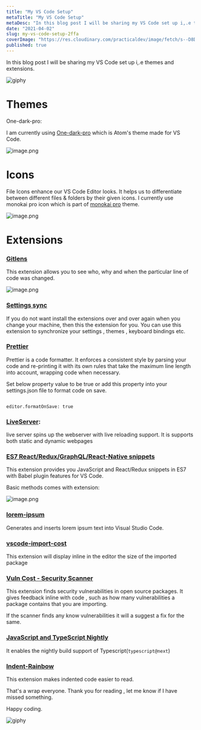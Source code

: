```yaml
---
title: "My VS Code Setup"
metaTitle: "My VS Code Setup"
metaDesc: "In this blog post I will be sharing my VS Code set up i,.e themes and extensions.              Themes..."
date: "2021-04-02"
slug: my-vs-code-setup-2ffa
coverImage: "https://res.cloudinary.com/practicaldev/image/fetch/s--D8DDC6di--/c_imagga_scale,f_auto,fl_progressive,h_420,q_auto,w_1000/https://dev-to-uploads.s3.amazonaws.com/uploads/articles/hz2dqemnwjsoo63t3p68.jpeg"
published: true
---
```



In this blog post I will be sharing my VS Code set up i,.e themes and extensions. 

![giphy](https://media.giphy.com/media/Ln2dAW9oycjgmTpjX9/giphy.gif)

# Themes

One-dark-pro:

I am currently using [One-dark-pro](https://marketplace.visualstudio.com/items?itemName=zhuangtongfa.One-dark-pro)  which is Atom's theme made for VS Code.


![image.png](https://cdn.hashnode.com/res/hashnode/image/upload/v1617380645369/mlDkdqh9W.png)


# Icons

File Icons enhance our VS Code Editor looks. It helps us to differentiate between different files & folders by their given icons. I currently use monokai pro icon which is part of   [monokai pro](https://marketplace.visualstudio.com/items?itemName=monokai.theme-monokai-pro-vscode) theme.


![image.png](https://cdn.hashnode.com/res/hashnode/image/upload/v1617382121693/c2xFlmP0-.png)

# Extensions

### [Gitlens](https://marketplace.visualstudio.com/items?itemName=eamodio.gitlens)

This extension allows you to see who, why and when the particular line of code was changed.


![image.png](https://cdn.hashnode.com/res/hashnode/image/upload/v1617382161421/uFf2wdhLo.png)



### **[Settings sync](https://marketplace.visualstudio.com/items?itemName=Shan.code-settings-sync)**


If you do not want install the extensions over and over again when you change your machine, then this the extension for you. You can use this extension to synchronize your settings , themes , keyboard bindings etc.

### [Prettier](https://marketplace.visualstudio.com/items?itemName=esbenp.prettier-vscode)

Prettier is a code formatter. It enforces a consistent style by parsing your code and re-printing it with its own rules that take the maximum line length into account, wrapping code when necessary.

Set below property value to be true or add this property into your settings.json file to format code on save.

 ```

editor.formatOnSave: true

```


### [LiveServer](https://marketplace.visualstudio.com/items?itemName=ritwickdey.LiveServer)**:**

live server spins up the webserver with live reloading support. It is supports both static and dynamic webpages 


### **[ES7 React/Redux/GraphQL/React-Native snippets](https://marketplace.visualstudio.com/items?itemName=dsznajder.es7-react-js-snippets)**

This extension provides you JavaScript and React/Redux snippets in ES7 with Babel plugin features for VS Code.


Basic methods comes with extension:


![image.png](https://cdn.hashnode.com/res/hashnode/image/upload/v1617384379513/uDT6QFPPN.png)


### **[lorem-ipsum](https://marketplace.visualstudio.com/items?itemName=Tyriar.lorem-ipsum)**

Generates and inserts lorem ipsum text into Visual Studio Code.

### **[vscode-import-cost](https://marketplace.visualstudio.com/items?itemName=wix.vscode-import-cost)**

This extension will display inline in the editor the size of the imported package

### [Vuln Cost - Security Scanner](https://marketplace.visualstudio.com/items?itemName=snyk-security.vscode-vuln-cost)

This extension finds security vulnerabilities in open source packages. It gives feedback inline with code , such as how many vulnerabilities a package contains that you are importing. 

If the scanner finds any know vulnerabilities it will a suggest a fix for the same.

### [JavaScript and TypeScript Nightly](https://marketplace.visualstudio.com/items?itemName=ms-vscode.vscode-typescript-next) 

It enables the nightly build support of Typescript(`typescript@next`)

### [Indent-Rainbow](https://marketplace.visualstudio.com/items?itemName=oderwat.indent-rainbow)

This extension makes indented code easier to read. 

 
That's a wrap everyone. Thank you for reading , let me know if I have missed something.


Happy coding.


![giphy](https://media.giphy.com/media/lD76yTC5zxZPG/giphy.gif)
